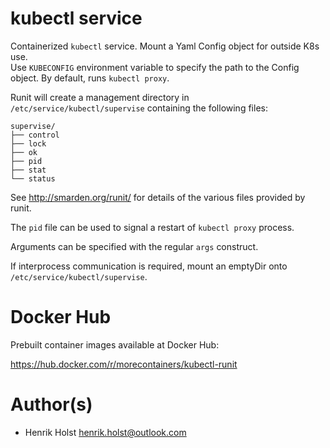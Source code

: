 # kubectl service

Containerized `kubectl` service.   Mount a Yaml Config object for outside K8s use.  
Use `KUBECONFIG` environment variable to specify the path to the Config object.
By default, runs `kubectl proxy`.

Runit will create a management directory in `/etc/service/kubectl/supervise` containing
the following files:

```
supervise/
├── control
├── lock
├── ok
├── pid
├── stat
└── status
```

See http://smarden.org/runit/ for details of the various files provided by runit.

The `pid` file can be used to signal a restart of `kubectl proxy` process.

Arguments can be specified with the regular `args` construct.

If interprocess communication is required, mount an emptyDir onto
`/etc/service/kubectl/supervise`.

# Docker Hub

Prebuilt container images available at Docker Hub:

https://hub.docker.com/r/morecontainers/kubectl-runit

# Author(s)

* Henrik Holst <henrik.holst@outlook.com>
